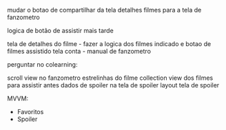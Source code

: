 

mudar o botao de compartilhar da tela detalhes filmes para a tela de fanzometro

logica de botão de assistir mais tarde

tela de detalhes do filme - fazer a logica dos filmes indicado e botao de filmes assistido
tela conta - manual de fanzometro 


perguntar no colearning: 

scroll view no fanzometro
estrelinhas do filme
collection view dos filmes para assistir antes
dados de spoiler na tela de spoiler
layout tela de spoiler


MVVM: 
- Favoritos 
- Spoiler 



